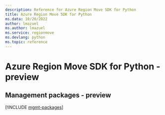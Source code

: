 ```yaml
---
description: Reference for Azure Region Move SDK for Python
title: Azure Region Move SDK for Python
ms.data: 10/20/2022
author: lmazuel
ms.author: lmazuel
ms.service: regionmove
ms.devlang: python
ms.topic: reference
---
```

# Azure Region Move SDK for Python - preview

## Management packages - preview
[!INCLUDE [mgmt-packages](region-move-mgmt-index.md)]